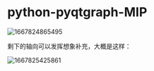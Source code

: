 # python-pyqtgraph-MIP
![1667824865495](https://user-images.githubusercontent.com/60532565/200313161-c7d10b1c-cd75-4f75-bd34-6294549270be.jpg)

剩下的轴向可以发挥想象补充，大概是这样：

![1667825425861](https://user-images.githubusercontent.com/60532565/200314825-af5b78f5-735b-4b17-a0c9-1d5bf9fbf336.jpg)
